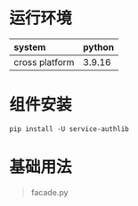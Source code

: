 # 运行环境

|system |python | 
|:------|:------|      
|cross platform |3.9.16|

# 组件安装

```shell
pip install -U service-authlib 
```

# 基础用法

> facade.py

```python

```
